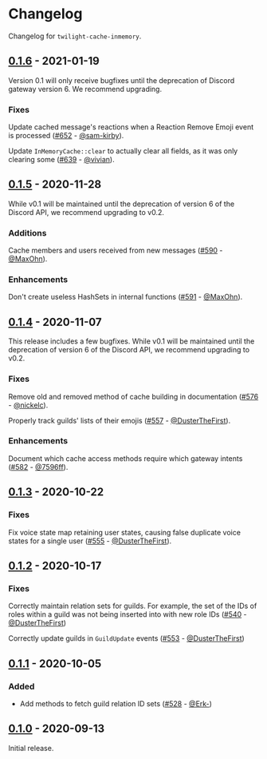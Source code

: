 # Changelog

Changelog for `twilight-cache-inmemory`.

## [0.1.6] - 2021-01-19

Version 0.1 will only receive bugfixes until the deprecation of Discord gateway
version 6. We recommend upgrading.

### Fixes

Update cached message's reactions when a Reaction Remove Emoji event is
processed ([#652] - [@sam-kirby]).

Update `InMemoryCache::clear` to actually clear all fields, as it was only
clearing some ([#639] - [@vivian]).

[#652]: https://github.com/twilight-rs/twilight/pull/652
[#639]: https://github.com/twilight-rs/twilight/pull/639

## [0.1.5] - 2020-11-28

While v0.1 will be maintained until the deprecation of version 6 of the Discord
API, we recommend upgrading to v0.2.

### Additions

Cache members and users received from new messages ([#590] - [@MaxOhn]).

### Enhancements

Don't create useless HashSets in internal functions ([#591] - [@MaxOhn]).

## [0.1.4] - 2020-11-07

This release includes a few bugfixes. While v0.1 will be maintained until the
deprecation of version 6 of the Discord API, we recommend upgrading to v0.2.

### Fixes

Remove old and removed method of cache building in
documentation ([#576] - [@nickelc]).

Properly track guilds' lists of their emojis ([#557] - [@DusterTheFirst]).

### Enhancements

Document which cache access methods require which gateway
intents ([#582] - [@7596ff]).

## [0.1.3] - 2020-10-22

### Fixes

Fix voice state map retaining user states, causing false duplicate voice states
for a single user ([#555] - [@DusterTheFirst]).

## [0.1.2] - 2020-10-17

### Fixes

Correctly maintain relation sets for guilds. For example, the set of the IDs of
roles within a guild was not being inserted into with new role
IDs ([#540] - [@DusterTheFirst])

Correctly update guilds in `GuildUpdate` events ([#553] - [@DusterTheFirst])

## [0.1.1] - 2020-10-05

### Added

- Add methods to fetch guild relation ID sets ([#528] - [@Erk-])

## [0.1.0] - 2020-09-13

Initial release.

[@7596ff]: https://github.com/7596ff
[@DusterTheFirst]: https://github.com/DusterTheFirst
[@Erk-]: https://github.com/Erk-
[@MaxOhn]: https://github.com/MaxOhn
[@nickelc]: https://github.com/nickelc
[@sam-kirby]: https://github.com/sam-kirby
[@vivian]: https://github.com/vivian

[#591]: https://github.com/twilight-rs/twilight/pull/591
[#590]: https://github.com/twilight-rs/twilight/pull/590
[#582]: https://github.com/twilight-rs/twilight/pull/582
[#576]: https://github.com/twilight-rs/twilight/pull/576
[#557]: https://github.com/twilight-rs/twilight/pull/557
[#555]: https://github.com/twilight-rs/twilight/pull/555
[#553]: https://github.com/twilight-rs/twilight/pull/553
[#540]: https://github.com/twilight-rs/twilight/pull/540
[#528]: https://github.com/twilight-rs/twilight/pull/528

[0.1.6]: https://github.com/twilight-rs/twilight/releases/tag/cache-in-memory-v0.1.6
[0.1.5]: https://github.com/twilight-rs/twilight/releases/tag/cache-in-memory-v0.1.5
[0.1.4]: https://github.com/twilight-rs/twilight/releases/tag/cache-in-memory-v0.1.4
[0.1.3]: https://github.com/twilight-rs/twilight/releases/tag/cache-in-memory-v0.1.3
[0.1.2]: https://github.com/twilight-rs/twilight/releases/tag/cache-in-memory-v0.1.2
[0.1.1]: https://github.com/twilight-rs/twilight/releases/tag/cache-in-memory-v0.1.1
[0.1.0]: https://github.com/twilight-rs/twilight/releases/tag/v0.1.0
